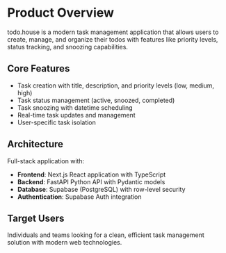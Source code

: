 # Product Overview

todo.house is a modern task management application that allows users to create, manage, and organize their todos with features like priority levels, status tracking, and snoozing capabilities.

## Core Features
- Task creation with title, description, and priority levels (low, medium, high)
- Task status management (active, snoozed, completed)
- Task snoozing with datetime scheduling
- Real-time task updates and management
- User-specific task isolation

## Architecture
Full-stack application with:
- **Frontend**: Next.js React application with TypeScript
- **Backend**: FastAPI Python API with Pydantic models
- **Database**: Supabase (PostgreSQL) with row-level security
- **Authentication**: Supabase Auth integration

## Target Users
Individuals and teams looking for a clean, efficient task management solution with modern web technologies.